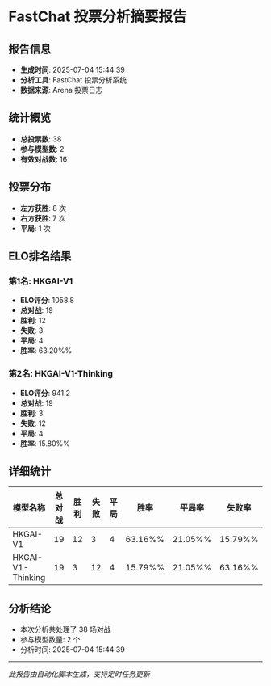# FastChat 投票分析摘要报告

## 报告信息
- **生成时间**: 2025-07-04 15:44:39
- **分析工具**: FastChat 投票分析系统
- **数据来源**: Arena 投票日志

## 统计概览
- **总投票数**: 38
- **参与模型数**: 2
- **有效对战数**: 16

## 投票分布
- **左方获胜**: 8 次
- **右方获胜**: 7 次
- **平局**: 1 次

## ELO排名结果
### 第1名: HKGAI-V1
- **ELO评分**: 1058.8
- **总对战**: 19
- **胜利**: 12
- **失败**: 3
- **平局**: 4
- **胜率**: 63.20%%

### 第2名: HKGAI-V1-Thinking
- **ELO评分**: 941.2
- **总对战**: 19
- **胜利**: 3
- **失败**: 12
- **平局**: 4
- **胜率**: 15.80%%

## 详细统计

| 模型名称 | 总对战 | 胜利 | 失败 | 平局 | 胜率 | 平局率 | 失败率 |
|---------|--------|------|------|------|------|--------|--------|
| HKGAI-V1 | 19 | 12 | 3 | 4 | 63.16%% | 21.05%% | 15.79%% |
| HKGAI-V1-Thinking | 19 | 3 | 12 | 4 | 15.79%% | 21.05%% | 63.16%% |

## 分析结论
- 本次分析共处理了 38 场对战
- 参与模型数量: 2 个
- 分析时间: 2025-07-04 15:44:39

---
*此报告由自动化脚本生成，支持定时任务更新*
